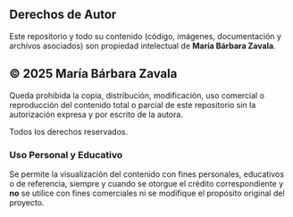 ## Derechos de Autor

Este repositorio y todo su contenido (código, imágenes, documentación y archivos asociados) son propiedad intelectual de **María Bárbara Zavala**.

## © 2025 María Bárbara Zavala

Queda prohibida la copia, distribución, modificación, uso comercial o reproducción del contenido total o parcial de este repositorio sin la autorización expresa y por escrito de la autora.

Todos los derechos reservados.

### Uso Personal y Educativo

Se permite la visualización del contenido con fines personales, educativos o de referencia, siempre y cuando se otorgue el crédito correspondiente y **no** se utilice con fines comerciales ni se modifique el propósito original del proyecto.

